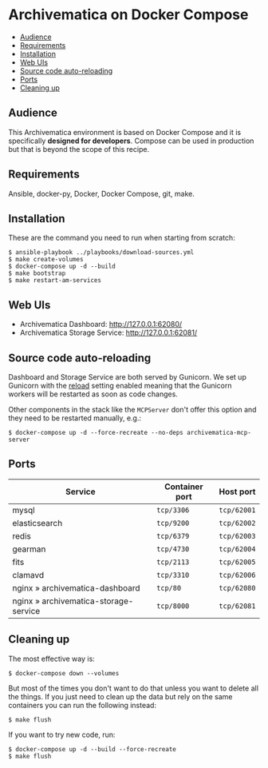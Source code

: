 # Archivematica on Docker Compose

- [Audience](#audience)
- [Requirements](#requirements)
- [Installation](#installation)
- [Web UIs](#web-uis)
- [Source code auto-reloading](#source-code-auto-reloading)
- [Ports](#ports)
- [Cleaning up](#cleaning-up)

## Audience

This Archivematica environment is based on Docker Compose and it is specifically
**designed for developers**. Compose can be used in production but that is
beyond the scope of this recipe.

## Requirements

Ansible, docker-py, Docker, Docker Compose, git, make.

## Installation

These are the command you need to run when starting from scratch:

    $ ansible-playbook ../playbooks/download-sources.yml
    $ make create-volumes
    $ docker-compose up -d --build
    $ make bootstrap
    $ make restart-am-services

## Web UIs

- Archivematica Dashboard: http://127.0.0.1:62080/
- Archivematica Storage Service: http://127.0.0.1:62081/

## Source code auto-reloading

Dashboard and Storage Service are both served by Gunicorn. We set up Gunicorn
with the [reload](http://docs.gunicorn.org/en/stable/settings.html#reload)
setting enabled meaning that the Gunicorn workers will be restarted as soon as
code changes.

Other components in the stack like the `MCPServer` don't offer this option and
they need to be restarted manually, e.g.:

    $ docker-compose up -d --force-recreate --no-deps archivematica-mcp-server

## Ports

| Service                                 | Container port | Host port   |
| --------------------------------------- | -------------- | ----------- |
| mysql                                   | `tcp/3306`     | `tcp/62001` |
| elasticsearch                           | `tcp/9200`     | `tcp/62002` |
| redis                                   | `tcp/6379`     | `tcp/62003` |
| gearman                                 | `tcp/4730`     | `tcp/62004` |
| fits                                    | `tcp/2113`     | `tcp/62005` |
| clamavd                                 | `tcp/3310`     | `tcp/62006` |
| nginx » archivematica-dashboard         | `tcp/80`       | `tcp/62080` |
| nginx » archivematica-storage-service   | `tcp/8000`     | `tcp/62081` |

## Cleaning up

The most effective way is:

    $ docker-compose down --volumes

But most of the times you don't want to do that unless you want to delete all
the things. If you just need to clean up the data but rely on the same
containers you can run the following instead:

    $ make flush

If you want to try new code, run:

    $ docker-compose up -d --build --force-recreate
    $ make flush
